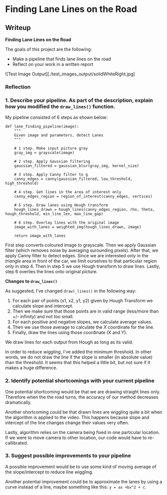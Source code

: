 # **Finding Lane Lines on the Road** 

## Writeup


**Finding Lane Lines on the Road**

The goals of this project are the following:
* Make a pipeline that finds lane lines on the road
* Reflect on your work in a written report

![Test Image Output][./test_images_output/solidWhiteRight.jpg]

### Reflection

### 1. Describe your pipeline. As part of the description, explain how you modified the `draw_lines()` function.

My pipeline consisted of 6 steps as shown below:

```
def lane_finding_pipeline(image):
    """
    Given image and parameters, detect Lanes
    """
    
    # 1 step. Make input picture gray 
    gray_img = grayscale(image)
    
    # 2 step. Apply Gaussian filtering
    gaussian_filtered = gaussian_blur(gray_img, kernel_size)
    
    # 3 step. Apply Canny filter to g 
    canny_edges = canny(gaussian_filtered, low_threshold, high_threshold)
    
    # 4 step. Get lines in the area of interest only
    canny_edges_region = region_of_interest(canny_edges, vertices)
    
    # 5 step. Draw lanes using Hough transform
    hough_lines_drawn = hough_lines(canny_edges_region, rho, theta, hough_threshold, min_line_len, max_line_gap)
    
    # 6 step. Overlay lines with the original image
    image_with_lanes = weighted_img(hough_lines_drawn, image)
    
    return image_with_lanes
```

First step converts coloured image to grayscale. Then we apply Gaussian filter (which removes noise by averaging surounding pixels).
After that, we apply Canny filter to detect edges. Since we are interested only in the _triangle_ area in front of the car, we limit ourselves
to that particular region only in step 4. Then in step 5 we use Hough transform to draw lines. Lastly, step 6 overlies the lines onto original picture.

**Changes to `draw_lines()`**

As suggested, I've changed `draw)_lines()` in the following way:
1. For each pair of points (x1, x2, y1, y2) given by Hough Transform we calculate slope and intercept.
2. Then we make sure that those points are in valid range (less/more than +/- infinity) and not _too_ small.
3. For each positive and negative slopes, we calculate average values.
4. Then we use those average to calculate the _X_ coordinate for the line.
5. Finally, draw the lines using those coordinate (X and Y).

We draw lines for each output from Hough as long as its valid.

In order to reduce _wiggling_, I've added the minimum threshold. In other words, we do not draw the line
if the slope is smaller (in absolute value) than the threshold. It seems that this helped a little bit, but not
sure if it makes a huge difference.

### 2. Identify potential shortcomings with your current pipeline

One potential shortcoming would be that we are drawing straight lines only. Therefore when the the road turns,
the accuracy of our method decreases dramatically.

Another shortcoming could be that drawn lines are wiggling quite a bit when the algorithm is applied to the video.
This happens because slope and intercept of the line changes change their values very often.

Lastly, algorithm relies on the camera being fixed in one particular location. If we were to move camera to other location,
our code would have to re-callibrated.

### 3. Suggest possible improvements to your pipeline

A possible improvement would be to use some kind of moving average of the slope/intercept to reduce line wiggling.

Another potential improvement could be to approximate the lanes by using a curve instead of a line, maybe something like this:
`y = ax +bx^2 + c`.